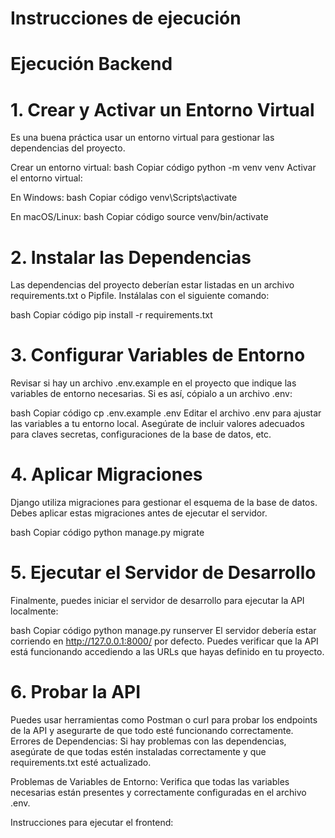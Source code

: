 # Instrucciones de ejecución

# Ejecución Backend
# 1. Crear y Activar un Entorno Virtual
Es una buena práctica usar un entorno virtual para gestionar las dependencias del proyecto.

Crear un entorno virtual:
bash
Copiar código
python -m venv venv
Activar el entorno virtual:

En Windows:
bash
Copiar código
venv\Scripts\activate

En macOS/Linux:
bash
Copiar código
source venv/bin/activate

# 2. Instalar las Dependencias
Las dependencias del proyecto deberían estar listadas en un archivo requirements.txt o Pipfile. Instálalas con el siguiente comando:

bash
Copiar código
pip install -r requirements.txt

# 3. Configurar Variables de Entorno
Revisar si hay un archivo .env.example en el proyecto que indique las variables de entorno necesarias. Si es así, cópialo a un archivo .env:

bash
Copiar código
cp .env.example .env
Editar el archivo .env para ajustar las variables a tu entorno local. Asegúrate de incluir valores adecuados para claves secretas, configuraciones de la base de datos, etc.

# 4. Aplicar Migraciones
Django utiliza migraciones para gestionar el esquema de la base de datos. Debes aplicar estas migraciones antes de ejecutar el servidor.

bash
Copiar código
python manage.py migrate

# 5. Ejecutar el Servidor de Desarrollo
Finalmente, puedes iniciar el servidor de desarrollo para ejecutar la API localmente:

bash
Copiar código
python manage.py runserver
El servidor debería estar corriendo en http://127.0.0.1:8000/ por defecto. Puedes verificar que la API está funcionando accediendo a las URLs que hayas definido en tu proyecto.

# 6. Probar la API
Puedes usar herramientas como Postman o curl para probar los endpoints de la API y asegurarte de que todo esté funcionando correctamente.
Errores de Dependencias: Si hay problemas con las dependencias, asegúrate de que todas estén instaladas correctamente y que requirements.txt esté actualizado.

Problemas de Variables de Entorno: Verifica que todas las variables necesarias están presentes y correctamente configuradas en el archivo .env.

Instrucciones para ejecutar el frontend:
